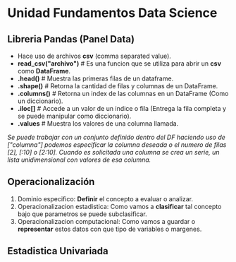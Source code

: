 # Unidad Fundamentos Data Science
## Libreria Pandas (Panel Data)
- Hace uso de archivos **csv** (comma separated value).
- **read_csv("archivo")** # Es una funcion que se utiliza para abrir un **csv** como **DataFrame**.
- **.head()** # Muestra las primeras filas de un dataframe.
- **.shape()** # Retorna la cantidad de filas y columnas de un DataFrame.
- **.columns()** # Retorna un index de las columnas en un DataFrame (Como un diccionario).
- **.iloc[]** # Accede a un valor de un indice o fila (Entrega la fila completa y se puede manipular como diccionario).
- **.values** # Muestra los valores de una columna llamada.

_Se puede trabajar con un conjunto definido dentro del DF haciendo uso de ["columna"] podemos especificar la columna deseada o el numero de filas [2], [:10] o [2:10].
Cuando es solicitada una columna se crea un serie, un lista unidimensional con valores de esa columna._ 

## Operacionalización
1. Dominio especifico: **Definir** el concepto a evaluar o analizar.
2. Operacionalizacion estadistica: Como vamos a **clasificar** tal concepto bajo que parametros se puede subclasificar.
3. Operacionalizacion computacional: Como vamos a guardar o **representar** estos datos con que tipo de variables o margenes.

## Estadistica Univariada
